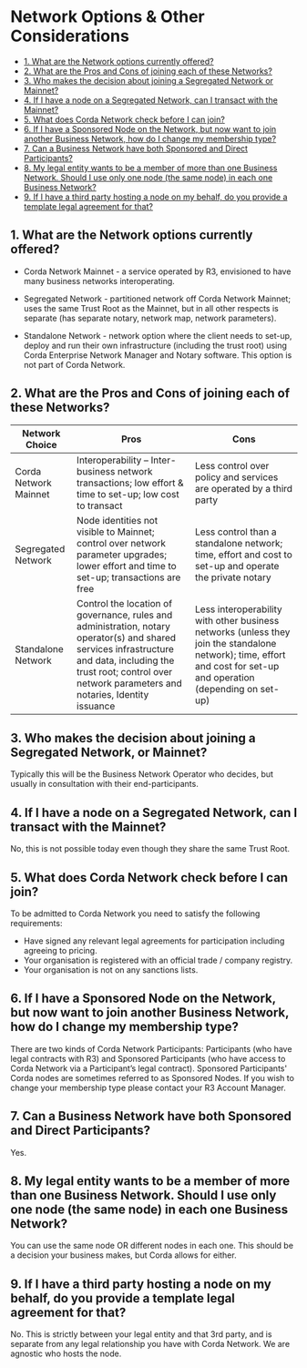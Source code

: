 # Network Options & Other Considerations 

- [1. What are the Network options currently offered?](#1-what-are-the-network-options-currently-offered)
- [2. What are the Pros and Cons of joining each of these Networks?](#2-what-are-the-pros-and-cons-of-joining-each-of-these-networks)
- [3. Who makes the decision about joining a Segregated Network or Mainnet?](#3-who-makes-the-decision-about-joining-a-segregated-network-or-mainnet)
- [4. If I have a node on a Segregated Network, can I transact with the Mainnet?](#4-if-i-have-a-node-on-a-segregated-network-can-i-transact-with-the-mainnet)
- [5. What does Corda Network check before I can join?](#5-what-does-corda-network-check-before-i-can-join)
- [6. If I have a Sponsored Node on the Network, but now want to join another Business Network, how do I change my membership type?](#6-if-i-have-a-sponsored-node-on-the-network-but-now-want-to-join-another-business-network-how-do-i-change-my-membership-type)
- [7. Can a Business Network have both Sponsored and Direct Participants?](#7-can-a-business-network-have-both-sponsored-and-direct-participants)
- [8. My legal entity wants to be a member of more than one Business Network. Should I use only one node (the same node) in each one Business Network?](#8-my-legal-entity-wants-to-be-a-member-of-more-than-one-business-network-should-i-use-only-one-node-the-same-node-in-each-one-business-network)
- [9. If I have a third party hosting a node on my behalf, do you provide a template legal agreement for that?](#9-if-i-have-a-third-party-hosting-a-node-on-my-behalf-do-you-provide-a-template-legal-agreement-for-that)



## 1. What are the Network options currently offered?

- Corda Network Mainnet - a service operated by R3, envisioned to have many business networks interoperating.

- Segregated Network - partitioned network off Corda Network Mainnet; uses the same Trust Root as the Mainnet, but in all other respects is separate (has separate notary, network map, network parameters).

- Standalone Network - network option where the client needs to set-up, deploy and run their own infrastructure (including the trust root) using Corda Enterprise Network Manager and Notary software. This option is not part of Corda Network.

## 2. What are the Pros and Cons of joining each of these Networks?

| **Network Choice**    	| **Pros**                                                                                                                                                                                                                	| **Cons**                                                                                                                                                           	|
|-----------------------	|-------------------------------------------------------------------------------------------------------------------------------------------------------------------------------------------------------------------------	|--------------------------------------------------------------------------------------------------------------------------------------------------------------------	|
| Corda Network Mainnet 	| Interoperability – Inter-business network transactions; low effort & time to set-up; low cost to transact                                                                                                               	| Less control over policy and services are operated by a third party                                                                                                	|
| Segregated Network    	| Node identities not visible to Mainnet; control over network parameter upgrades; lower effort and time to set-up; transactions are free                                                                                 	| Less control than a standalone network; time, effort and cost to set-up and operate the private notary                                                             	|
| Standalone Network    	| Control the location of governance, rules and administration, notary operator(s) and shared services infrastructure and data, including the trust root; control over network parameters and notaries, Identity issuance 	| Less interoperability with other business networks (unless they join the standalone network); time, effort and cost for set-up and operation (depending on set-up) 	|

## 3. Who makes the decision about joining a Segregated Network, or Mainnet?

Typically this will be the Business Network Operator who decides, but usually in consultation with their end-participants.

## 4. If I have a node on a Segregated Network, can I transact with the Mainnet?

No, this is not possible today even though they share the same Trust Root.

## 5. What does Corda Network check before I can join?

To be admitted to Corda Network you need to satisfy the following requirements:

- Have signed any relevant legal agreements for participation including agreeing to pricing.
- Your organisation is registered with an official trade / company registry.
- Your organisation is not on any sanctions lists.

## 6. If I have a Sponsored Node on the Network, but now want to join another Business Network, how do I change my membership type?

There are two kinds of Corda Network Participants: Participants (who have legal contracts with R3) and Sponsored Participants (who have access to Corda Network via a Participant’s legal contract). Sponsored Participants' Corda nodes are sometimes referred to as Sponsored Nodes. If you wish to change your membership type please contact your R3 Account Manager.

## 7. Can a Business Network have both Sponsored and Direct Participants?

Yes.

## 8. My legal entity wants to be a member of more than one Business Network. Should I use only one node (the same node) in each one Business Network?

You can use the same node OR different nodes in each one. This should be a decision your business makes, but Corda allows for either.

## 9. If I have a third party hosting a node on my behalf, do you provide a template legal agreement for that?

No. This is strictly between your legal entity and that 3rd party, and is separate from any legal relationship you have with Corda Network. We are agnostic who hosts the node.
